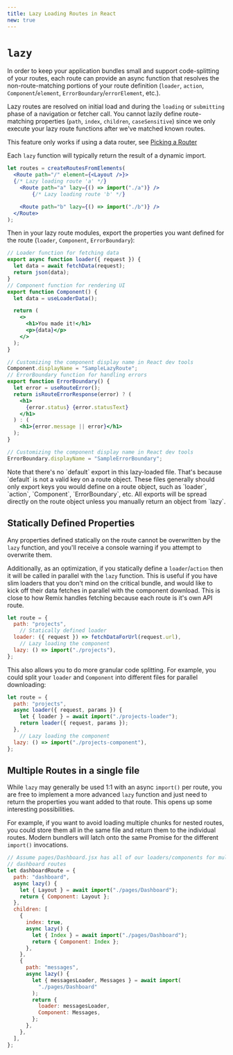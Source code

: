 ```yaml
---
title: Lazy Loading Routes in React
new: true
---
```


# `lazy`

In order to keep your application bundles small and support code-splitting of your routes, each route can provide an async function that resolves the non-route-matching portions of your route definition (`loader`, `action`, `Component`/`element`, `ErrorBoundary`/`errorElement`, etc.).

Lazy routes are resolved on initial load and during the `loading` or `submitting` phase of a navigation or fetcher call. You cannot lazily define route-matching properties (`path`, `index`, `children`, `caseSensitive`) since we only execute your lazy route functions after we've matched known routes.

<docs-warning>This feature only works if using a data router, see [Picking a Router][pickingarouter]</docs-warning>

Each `lazy` function will typically return the result of a dynamic import.

```jsx
let routes = createRoutesFromElements(
  <Route path="/" element={<Layout />}>
  {/* Lazy loading route 'a' */}
    <Route path="a" lazy={() => import("./a")} />
        {/* Lazy loading route 'b' */}

    <Route path="b" lazy={() => import("./b")} />
  </Route>
);
```

Then in your lazy route modules, export the properties you want defined for the route (`loader`, `Component`, `ErrorBoundary`):

```jsx
// Loader function for fetching data
export async function loader({ request }) {
  let data = await fetchData(request);
  return json(data);
}
// Component function for rendering UI
export function Component() {
  let data = useLoaderData();

  return (
    <>
      <h1>You made it!</h1>
      <p>{data}</p>
    </>
  );
}

// Customizing the component display name in React dev tools
Component.displayName = "SampleLazyRoute";
// ErrorBoundary function for handling errors
export function ErrorBoundary() {
  let error = useRouteError();
  return isRouteErrorResponse(error) ? (
    <h1>
      {error.status} {error.statusText}
    </h1>
  ) : (
    <h1>{error.message || error}</h1>
  );
}

// Customizing the component display name in React dev tools
ErrorBoundary.displayName = "SampleErrorBoundary";
```

<docs-info>
Note that there's no `default` export in this lazy-loaded file.  That's because `default` is not a valid key on a route object.  These files generally should only export keys you would define on a route object, such as `loader`, `action`, `Component`, `ErrorBoundary`, etc.  All exports will be spread directly on the route object unless you manually return an object from `lazy`.
</docs-info>

## Statically Defined Properties

Any properties defined statically on the route cannot be overwritten by the `lazy` function, and you'll receive a console warning if you attempt to overwrite them.

Additionally, as an optimization, if you statically define a `loader`/`action` then it will be called in parallel with the `lazy` function. This is useful if you have slim loaders that you don't mind on the critical bundle, and would like to kick off their data fetches in parallel with the component download. This is close to how Remix handles fetching because each route is it's own API route.

```js
let route = {
  path: "projects",
    // Statically defined loader
  loader: ({ request }) => fetchDataForUrl(request.url),
    // Lazy loading the component
  lazy: () => import("./projects"),
};
```

This also allows you to do more granular code splitting. For example, you could split your `loader` and `Component` into different files for parallel downloading:

```js
let route = {
  path: "projects",
  async loader({ request, params }) {
    let { loader } = await import("./projects-loader");
    return loader({ request, params });
  },
    // Lazy loading the component
  lazy: () => import("./projects-component"),
};
```

## Multiple Routes in a single file

While `lazy` may generally be used 1:1 with an async `import()` per route, you are free to implement a more advanced `lazy` function and just need to return the properties you want added to that route. This opens up some interesting possibilities.

For example, if you want to avoid loading multiple chunks for nested routes, you could store them all in the same file and return them to the individual routes. Modern bundlers will latch onto the same Promise for the different `import()` invocations.

```js
// Assume pages/Dashboard.jsx has all of our loaders/components for multiple
// dashboard routes
let dashboardRoute = {
  path: "dashboard",
  async lazy() {
    let { Layout } = await import("./pages/Dashboard");
    return { Component: Layout };
  },
  children: [
    {
      index: true,
      async lazy() {
        let { Index } = await import("./pages/Dashboard");
        return { Component: Index };
      },
    },
    {
      path: "messages",
      async lazy() {
        let { messagesLoader, Messages } = await import(
          "./pages/Dashboard"
        );
        return {
          loader: messagesLoader,
          Component: Messages,
        };
      },
    },
  ],
};
```

[pickingarouter]: ../routers/picking-a-router
